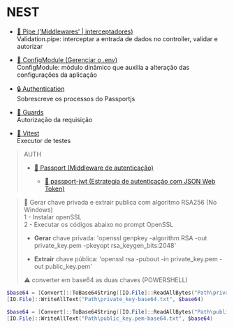 # NEST

- [🧱 Pipe ('Middlewares' | interceptadores)](https://docs.nestjs.com/websockets/pipes#binding-pipes)  
  Validation.pipe: interceptar a entrada de dados no controller, validar e autorizar

- [🧩 ConfigModule (Gerenciar o .env)](https://docs.nestjs.com/fundamentals/dynamic-modules#config-module-example)  
  ConfigModule: módulo dinâmico que auxilia a alteração das configurações da aplicação

- [🔒 Authentication](https://docs.nestjs.com/recipes/passport#implementing-passport-jwt)   
  Sobrescreve os processos do Passportjs  

- [👮 Guards](https://docs.nestjs.com/faq/request-lifecycle)  
  Autorização da requisição

- [🧪 Vitest](https://docs.nestjs.com/recipes/swc#vitest)  
  Executor de testes


>AUTH
>
>   - [🛂 Passport (Middleware de autenticação)](https://www.passportjs.org/)
>
>     - [🔐 passport-jwt (Estrategia de autenticação com JSON Web Token)](https://www.passportjs.org/packages/passport-jwt/)

   
> 🚨 Gerar chave privada e extrair publica com algoritmo RSA256  (No Windows)  
>   1 - Instalar openSSL  
>   2 - Executar os códigos abaixo no prompt OpenSSL  
>   * **Gerar** chave privada: 'openssl genpkey -algorithm RSA -out private_key.pem -pkeyopt rsa_keygen_bits:2048'    
>
>   * **Extrair** chave pública: 'openssl rsa -pubout -in private_key.pem -out public_key.pem'
>
>⚠️ converter em base64 as duas chaves  (POWERSHELL)

````powershell
$base64 = [Convert]::ToBase64String([IO.File]::ReadAllBytes("Path\private_key.pem"))
[IO.File]::WriteAllText("Path\private_key-base64.txt", $base64)

$base64 = [Convert]::ToBase64String([IO.File]::ReadAllBytes("Path\public_key.pem"))
[IO.File]::WriteAllText("Path\public_key.pem-base64.txt", $base64)
````


    